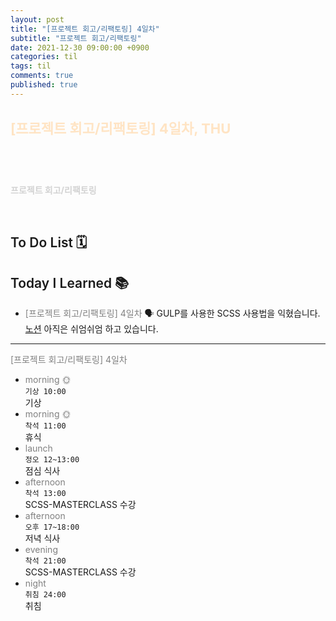 ```yaml
---
layout: post
title: "[프로젝트 회고/리팩토링] 4일차"
subtitle: "프로젝트 회고/리팩토링"
date: 2021-12-30 09:00:00 +0900
categories: til
tags: til
comments: true
published: true
---
```


## <span style="color:Bisque;font-size: 22px">[프로젝트 회고/리팩토링] 4일차, THU</span>

<br />

# **<span style="font-weight:900;color:indianred"></span>**

**<span style="color:lightgray">프로젝트 회고/리팩토링</span>**

<br />

## <span style="font-weight:600">To Do List</span> 🗓

## <span style="font-weight:600">Today I Learned</span> 📚

- <span style="color:gray">[프로젝트 회고/리팩토링] 4일차</span>
  🗣 GULP를 사용한 SCSS 사용법을 익혔습니다. [노션](https://cooing-silicon-7ae.notion.site/GULP-25a6dae77a3941698871e9ccb4611ac0) 아직은 쉬엄쉬엄 하고 있습니다.

---

<span style="color:gray">[프로젝트 회고/리팩토링] 4일차</span>

- <span style="color:gray">morning 🌞</span> <br>
  `기상 10:00` <br>
  기상
- <span style="color:gray">morning 🌞</span> <br>
  `착석 11:00` <br>
  휴식
- <span style="color:gray">launch</span> <br>
  `정오 12~13:00`<br>
  점심 식사
- <span style="color:gray">afternoon</span> <br>
  `착석 13:00`<br>
  SCSS-MASTERCLASS 수강
- <span style="color:gray">afternoon</span> <br>
  `오후 17~18:00`<br>
  저녁 식사
- <span style="color:gray">evening</span> <br>
  `착석 21:00`<br>
  SCSS-MASTERCLASS 수강
- <span style="color:gray">night</span> <br>
  `취침 24:00`<br>
  취침